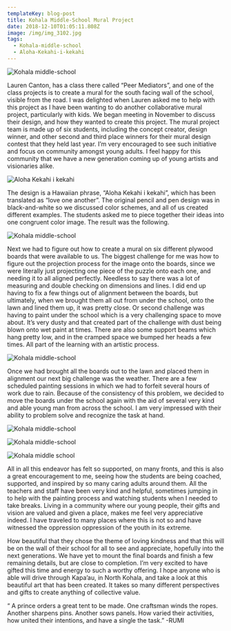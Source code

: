 ```yaml
---
templateKey: blog-post
title: Kohala Middle-School Mural Project
date: 2018-12-10T01:05:11.808Z
image: /img/img_3102.jpg
tags:
  - Kohala-middle-school
  - Aloha-Kekahi-i-kekahi
---
```

![Kohala middle-school](/img/img_2950.jpg)

Lauren Canton, has a class there called “Peer Mediators”, and one of the class projects is to create a mural for the south facing wall of the school, visible from the road. I was delighted when Lauren asked me to help with this project as I have been wanting to do another collaborative mural project, particularly with kids. We began meeting in November to discuss their design, and how they wanted to create this project. The mural project team is made up of six students, including the concept creator, design winner, and other second and third place winners for their mural design contest that they held last year. I’m very encouraged to see such initiative and focus on community amongst young adults. I feel happy for this community that we have a new generation coming up of young artists and visionaries alike. 

![Aloha Kekahi i kekahi](/img/img_3102.jpg)

The design is a Hawaiian phrase, “Aloha Kekahi i kekahi”, which has been translated as “love one another”. The original pencil and pen design was in black-and-white so we discussed color schemes, and all of us created different examples. The students asked me to piece together their ideas into one congruent color image. The result was the following. 

![Kohala middle-school](/img/img_3114.jpg)

Next we had to figure out how to create a mural on six different plywood boards that were available to us. The biggest challenge for me was how to figure out the projection process for the image onto the boards, since we were literally just projecting one piece of the puzzle onto each one, and needing it to all aligned perfectly. Needless to say there was a lot of measuring and double checking on dimensions and lines. I did end up having to fix a few things out of alignment between the boards, but ultimately, when we brought them all out from under the school, onto the lawn and lined them up, it was pretty close. Or second challenge was having to paint under the school which is a very challenging space to move about. It’s very dusty and that created part of the challenge with dust being blown onto wet paint at times. There are also some support beams which hang pretty low, and in the cramped space we bumped her heads a few times. All part of the learning with an artistic process. 

![Kohala middle-school](/img/img_3154.jpg)

Once we had brought all the boards out to the lawn and placed them in alignment our next big challenge was the weather. There are a few scheduled painting sessions in which we had to forfeit several hours of work due to rain. Because of the consistency of this problem, we decided to move the boards under the school again with the aid of several very kind and able young man from across the school. I am very impressed with their ability to problem solve and recognize the task at hand. 

![Kohala middle-school](/img/img_3154.jpg)

![Kohala middle-school](/img/img_3155.jpg)

![Kohala middle school](/img/img_3156.jpg)

All in all this endeavor has felt so supported, on many fronts, and this is also a great encouragement to me, seeing how the students are being coached, supported, and inspired by so many caring adults around them. All the teachers and staff have been very kind and helpful, sometimes jumping in to help with the painting process and watching students when I needed to take breaks. Living in a community where our young people, their gifts and vision are valued and given a place, makes me feel very appreciative indeed. I have traveled to many places where this is not so and have witnessed the oppression oppression of the youth in its extreme.

How beautiful that they chose the theme of loving kindness and that this will be on the wall of their school for all to see and appreciate, hopefully into the next generations. We have yet to mount the final boards and finish a few remaining details, but are close to completion. I’m very excited to have gifted this time and energy to such a worthy offering. I hope anyone who is able will drive through Kapa’au, in North Kohala, and take a look at this beautiful art that has been created. It takes so many different perspectives and gifts to create anything of collective value.

“ A prince orders a great tent to be made. One craftsman winds the ropes. Another sharpens pins. Another sows panels. How varied their activities, how united their intentions, and have a single the task.” -RUMI
